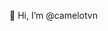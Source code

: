 👋 Hi, I’m @camelotvn

<!---
camelotvn/camelotvn is a ✨ special ✨ repository because its `README.md` (this file) appears on your GitHub profile.
You can click the Preview link to take a look at your changes.
--->
